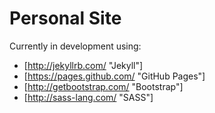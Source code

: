Personal Site
=============

Currently in development using:

* [http://jekyllrb.com/ "Jekyll"]
* [https://pages.github.com/ "GitHub Pages"]
* [http://getbootstrap.com/ "Bootstrap"]
* [http://sass-lang.com/ "SASS"]